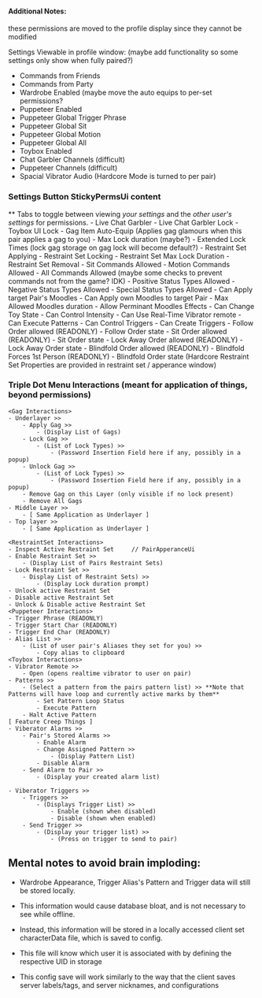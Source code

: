 #### Additional Notes:
<GlobalInfo> these permissions are moved to the profile display since they cannot be modified

Settings Viewable in profile window: (maybe add functionality so some settings only show when fully paired?)
- Commands from Friends
- Commands from Party
- Wardrobe Enabled (maybe move the auto equips to per-set permissions?
- Puppeteer Enabled
- Puppeteer Global Trigger Phrase
- Puppeteer Global Sit
- Puppeteer Global Motion
- Puppeteer Global All
- Toybox Enabled
- Chat Garbler Channels (difficult)
- Puppeteer Channels (difficult)
- Spacial Vibrator Audio
(Hardcore Mode is turned to per pair)


### Settings Button StickyPermsUi content
** Tabs to toggle between viewing *your settings* and the *other user's settings* for permissions.
	<Global Settings>
	- Live Chat Garbler
	- Live Chat Garbler Lock
	- Toybox UI Lock
	<Gag Permissions>
	- Gag Item Auto-Equip (Applies gag glamours when this pair applies a gag to you)
	- Max Lock duration (maybe?)
	- Extended Lock Times
	<Wardrobe permissions> (lock gag storage on gag lock will become default?)
	- Restraint Set Applying
	- Restraint Set Locking
	- Restraint Set Max Lock Duration
	- Restraint Set Removal
	<Puppeteer Permissions>
	- Sit Commands Allowed
	- Motion Commands Allowed
	- All Commands Allowed (maybe some checks to prevent commands not from the game? IDK)
	<Moodles>
	- Positive Status Types Allowed
	- Negative Status Types Allowed
	- Special Status Types Allowed
	- Can Apply target Pair's Moodles
	- Can Apply own Moodles to target Pair
	- Max Allowed Moodles duration
	- Allow Perminant Moodles Effects
	<Toybox>
	- Can Change Toy State
	- Can Control Intensity
	- Can Use Real-Time Vibrator remote
	- Can Execute Patterns
	- Can Control Triggers
	- Can Create Triggers
	<Hardcore> 
	- Follow Order allowed (READONLY)
	- Follow Order state
	- Sit Order allowed (READONLY)
	- Sit Order state
	- Lock Away Order allowed (READONLY)
	- Lock Away Order state
	- Blindfold Order allowed (READONLY)
	- Blindfold Forces 1st Person (READONLY)
	- Blindfold Order state
	(Hardcore Restraint Set Properties are provided in restraint set / apperance window)
	
### Triple Dot Menu Interactions (meant for application of things, beyond permissions)
	<Gag Interactions>
	- Underlayer >>
		- Apply Gag >>
			- (Display List of Gags)
		- Lock Gag >>
			- (List of Lock Types) >>
				- (Password Insertion Field here if any, possibly in a popup)
		- Unlock Gag >>
			- (List of Lock Types) >>
				- (Password Insertion Field here if any, possibly in a popup)
		- Remove Gag on this Layer (only visible if no lock present)
		- Remove All Gags
	- Middle Layer >>
		- [ Same Application as Underlayer ]
	- Top layer >>
		- [ Same Application as Underlayer ]
	
	<RestraintSet Interactions>
	- Inspect Active Restraint Set     // PairApperanceUi
	- Enable Restraint Set >>
		- (Display List of Pairs Restraint Sets)
	- Lock Restraint Set >>
		- Display List of Restraint Sets) >>
			- (Display Lock duration prompt)
	- Unlock active Restraint Set
	- Disable active Restraint Set
	- Unlock & Disable active Restraint Set
	<Puppeteer Interactions>
	- Trigger Phrase (READONLY)
	- Trigger Start Char (READONLY)
	- Trigger End Char (READONLY)
	- Alias List >>
		- (List of user pair's Aliases they set for you) >>
			- Copy alias to clipboard
	<Toybox Interactions>
	- Vibrator Remote >>
		- Open (opens realtime vibrator to user on pair)
	- Patterns >>
		- (Select a pattern from the pairs pattern list) >> **Note that Patterns will have loop and currently active marks by them**
			- Set Pattern Loop Status
			- Execute Pattern
		- Halt Active Pattern
	[ Feature Creep Things ]
	- Viberator Alarms >>
		- Pair's Stored Alarms >>
			- Enable Alarm
			- Change Assigned Pattern >>
				- (Display Pattern List)
			- Disable Alarm
		- Send Alarm to Pair >>
			- (Display your created alarm list)
	
	- Viberator Triggers >>
		- Triggers >> 
			- (Displays Trigger List) >>
				- Enable (shown when disabled)
				- Disable (shown when enabled)
		- Send Trigger >>
			- (Display your trigger list) >>
				- (Press on trigger to send to pair)
		
## Mental notes to avoid brain imploding:

- Wardrobe Appearance, Trigger Alias's Pattern and Trigger data will still
be stored locally.

- This information would cause database bloat, and is not necessary to see while
offline.

- Instead, this information will be stored in a locally accessed client set 
characterData file, which is saved to config.

- This file will know which user it is associated with by defining the respective UID in storage

- This config save will work similarly to the way that the client saves server labels/tags,
and server nicknames, and configurations
		
		
		
		
